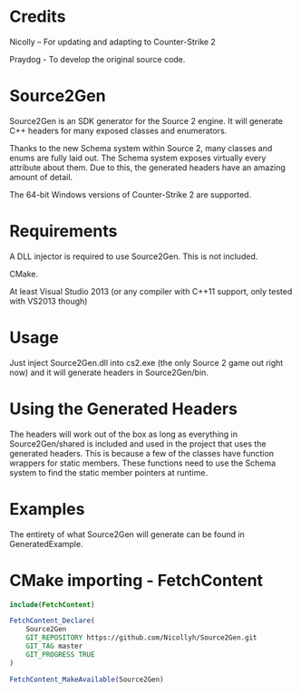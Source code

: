 # Credits
Nicolly – For updating and adapting to Counter-Strike 2

Praydog - To develop the original source code.

# Source2Gen
Source2Gen is an SDK generator for the Source 2 engine. It will generate C++ headers for many exposed classes and enumerators.

Thanks to the new Schema system within Source 2, many classes and enums are fully laid out. The Schema system exposes virtually every attribute about them. Due to this, the generated headers have an amazing amount of detail.

The 64-bit Windows versions of Counter-Strike 2 are supported.

# Requirements
A DLL injector is required to use Source2Gen. This is not included.

CMake.

At least Visual Studio 2013 (or any compiler with C++11 support, only tested with VS2013 though)

# Usage
Just inject Source2Gen.dll into cs2.exe (the only Source 2 game out right now) and it will generate headers in Source2Gen/bin.

# Using the Generated Headers
The headers will work out of the box as long as everything in Source2Gen/shared is included and used in the project that uses the generated headers. This is because a few of the classes have function wrappers for static members. These functions need to use the Schema system to find the static member pointers at runtime.

# Examples
The entirety of what Source2Gen will generate can be found in GeneratedExample.

# CMake importing - FetchContent
```cmake
include(FetchContent)

FetchContent_Declare(
    Source2Gen
    GIT_REPOSITORY https://github.com/Nicollyh/Source2Gen.git   
    GIT_TAG master
    GIT_PROGRESS TRUE
)

FetchContent_MakeAvailable(Source2Gen)
```
